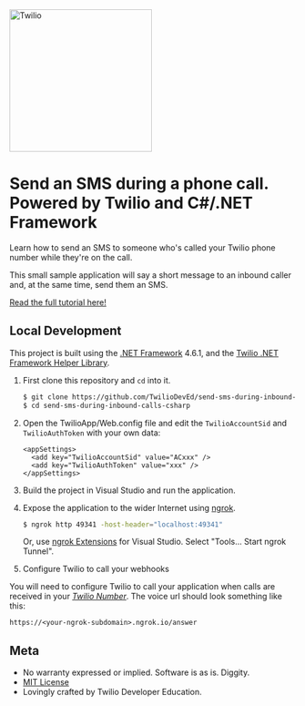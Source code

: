 <a href="https://www.twilio.com">
  <img src="https://static0.twilio.com/marketing/bundles/marketing/img/logos/wordmark-red.svg" alt="Twilio" width="250" />
</a>

# Send an SMS during a phone call. Powered by Twilio and C#/.NET Framework

Learn how to send an SMS to someone who's called your Twilio phone number while they're on the call.

This small sample application will say a short message to an inbound caller and, at the same time, send them an SMS.

[Read the full tutorial here!](https://www.twilio.com/docs/sms/tutorials/send-sms-during-phone-call-chsarp)


## Local Development

This project is built using the [.NET Framework](http://sinatrarb.com/) 4.6.1, and the [Twilio .NET Framework Helper Library](https://www.twilio.com/docs/libraries/csharp-dotnet).

1. First clone this repository and `cd` into it.

   ```bash
   $ git clone https://github.com/TwilioDevEd/send-sms-during-inbound-calls-csharp.git
   $ cd send-sms-during-inbound-calls-csharp
   ```

1. Open the TwilioApp/Web.config file and edit the `TwilioAccountSid` and `TwilioAuthToken` with your own data:

    ```
    <appSettings>
      <add key="TwilioAccountSid" value="ACxxx" />
      <add key="TwilioAuthToken" value="xxx" />
    </appSettings>
    ```

1. Build the project in Visual Studio and run the application.

1. Expose the application to the wider Internet using [ngrok](https://ngrok.com/).

    ```bash
    $ ngrok http 49341 -host-header="localhost:49341"
    ```

    Or, use [ngrok Extensions](https://marketplace.visualstudio.com/items?itemName=DavidProthero.NgrokExtensions) for Visual Studio. Select "Tools... Start ngrok Tunnel".

1. Configure Twilio to call your webhooks

  You will need to configure Twilio to call your application when calls are
  received in your [*Twilio Number*](https://www.twilio.com/user/account/messaging/phone-numbers).
  The voice url should look something like this:

  ```
  https://<your-ngrok-subdomain>.ngrok.io/answer
  ```


## Meta

* No warranty expressed or implied. Software is as is. Diggity.
* [MIT License](http://www.opensource.org/licenses/mit-license.html)
* Lovingly crafted by Twilio Developer Education.
